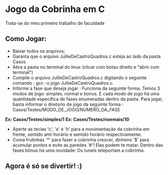 # Jogo da Cobrinha em C
Trata-se do meu primeiro trabalho de faculdade

## Como Jogar:
* Baixar todos os arquivos;
* Garanta que o arquivo JullieDeCastroQuadros.c esteja ao lado da pasta Casos
* Abra a pasta no terminal do linux (clicar com botao direito e "abrir com terminal")
* Compile o arquivo JullieDeCastroQuadros.c digitando o seguinte comando : gcc -o jogo JullieDeCastroQuadros.c.
* Informe a fase que deseja jogar : 
Funciona da seguinte forma. Temos 3 modos de jogo: simples, normal e bonus. E cada modo de jogo há uma quantidade específica de fases enumeradas dentro da pasta. Para 
jogar, basta informar o diretorio de jogo da seguinte forma : Casos/Testes/MODO_DE_JOGO/NUMERO_DA_FASE

**Ex: Casos/Testes/simples/1**
**Ex: Casos/Testes/noemais/10**

* Aperte as teclas 'c', 'a' e 'h' para a movimentação da cobrinha em frente, sentido anti-horário e sentido horário respectivamente.
* Coma frutinhas '*' para fazer a cobrinha crescer, dinheiro '$' para acumular pontos e evite as paredes '#'! Elas podem te matar. Dentro das fases bônus há uma novidade: Os tuneis 
teleportam a cobrinha. 

## Agora é só se divertir! :)
